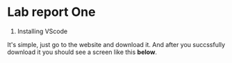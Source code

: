 # Lab report One 
1. Installing VScode

It's simple, just go to the website and download it. And after you succssfully download it you should see a screen like this **below**.

